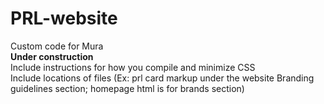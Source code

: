 # PRL-website
Custom code for Mura <br />
<strong>Under construction </strong> <br />
Include instructions for how you compile and minimize CSS <br />
Include locations of files (Ex: prl card markup under the website Branding guidelines section; homepage html is for brands section)
